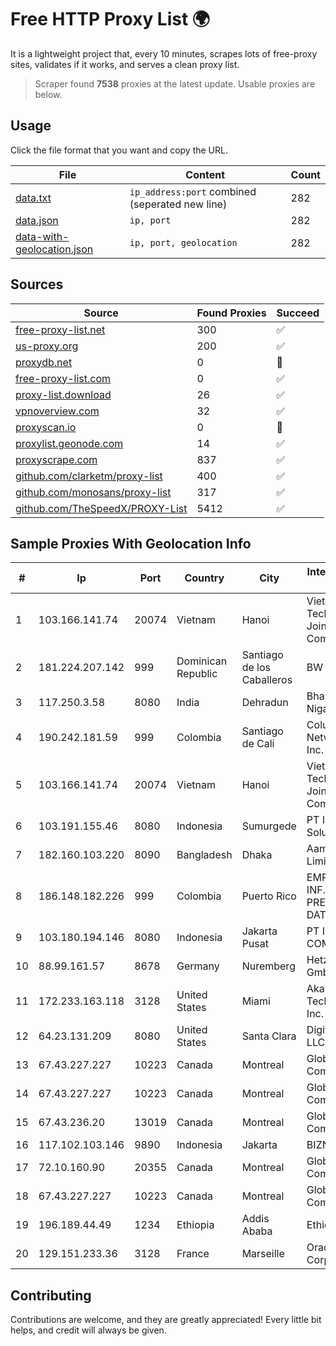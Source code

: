 
# Free HTTP Proxy List 🌍

It is a lightweight project that, every 10 minutes, scrapes lots of free-proxy sites, validates if it works, and serves a clean proxy list.


> Scraper found **7538** proxies at the latest update. Usable proxies are below.

## Usage

Click the file format that you want and copy the URL.


|File|Content|Count|
|----|-------|-----|
|[data.txt](https://raw.githubusercontent.com/themiralay/Proxy-List-World/master/data.txt)|`ip_address:port` combined (seperated new line)|282|
|[data.json](https://raw.githubusercontent.com/themiralay/Proxy-List-World/master/data.json)|`ip, port`|282|
|[data-with-geolocation.json](https://raw.githubusercontent.com/themiralay/Proxy-List-World/master/data-with-geolocation.json)|`ip, port, geolocation`|282|

## Sources

|Source|Found Proxies|Succeed|
|------|-------------|-------|
|[free-proxy-list.net](https://free-proxy-list.net)|300|✅|
|[us-proxy.org](https://www.us-proxy.org)|200|✅|
|[proxydb.net](http://proxydb.net)|0|🚫|
|[free-proxy-list.com](https://free-proxy-list.com/?page=&port=&type%5B%5D=http&type%5B%5D=https&up_time=0&search=Search)|0|✅|
|[proxy-list.download](https://www.proxy-list.download/HTTP)|26|✅|
|[vpnoverview.com](https://vpnoverview.com/privacy/anonymous-browsing/free-proxy-servers)|32|✅|
|[proxyscan.io](https://www.proxyscan.io)|0|🚫|
|[proxylist.geonode.com](https://proxylist.geonode.com/api/proxy-list?limit=300&page=1&sort_by=lastChecked&sort_type=desc&protocols=http,https)|14|✅|
|[proxyscrape.com](https://api.proxyscrape.com/v2/?request=displayproxies&protocol=http&timeout=10000&country=all&ssl=all&anonymity=all)|837|✅|
|[github.com/clarketm/proxy-list](https://raw.githubusercontent.com/clarketm/proxy-list/master/proxy-list-raw.txt)|400|✅|
|[github.com/monosans/proxy-list](https://raw.githubusercontent.com/monosans/proxy-list/main/proxies/http.txt)|317|✅|
|[github.com/TheSpeedX/PROXY-List](https://raw.githubusercontent.com/TheSpeedX/PROXY-List/master/http.txt)|5412|✅|


## Sample Proxies With Geolocation Info

|#|Ip|Port|Country|City|Internet Service Provider|
|-|--|----|-------|----|-------------------------|
|1|103.166.141.74|20074|Vietnam|Hanoi|Viet NAM Cloud Technology Joint Stock Company|
|2|181.224.207.142|999|Dominican Republic|Santiago de los Caballeros|BW TELECOM|
|3|117.250.3.58|8080|India|Dehradun|Bharat Sanchar Nigam Ltd|
|4|190.242.181.59|999|Colombia|Santiago de Cali|Columbus Networks USA, Inc.|
|5|103.166.141.74|20074|Vietnam|Hanoi|Viet NAM Cloud Technology Joint Stock Company|
|6|103.191.155.46|8080|Indonesia|Sumurgede|PT Ilham Wifi Solution|
|7|182.160.103.220|8090|Bangladesh|Dhaka|Aamra Networks Limited|
|8|186.148.182.226|999|Colombia|Puerto Rico|EMP. DE TEC. E INF. DA PREVIDENCIA - DATAPREV|
|9|103.180.194.146|8080|Indonesia|Jakarta Pusat|PT INDONESIA COMNETS PLUS|
|10|88.99.161.57|8678|Germany|Nuremberg|Hetzner Online GmbH|
|11|172.233.163.118|3128|United States|Miami|Akamai Technologies, Inc.|
|12|64.23.131.209|8080|United States|Santa Clara|DigitalOcean, LLC|
|13|67.43.227.227|10223|Canada|Montreal|GloboTech Communications|
|14|67.43.227.227|10223|Canada|Montreal|GloboTech Communications|
|15|67.43.236.20|13019|Canada|Montreal|GloboTech Communications|
|16|117.102.103.146|9890|Indonesia|Jakarta|BIZNET|
|17|72.10.160.90|20355|Canada|Montreal|GloboTech Communications|
|18|67.43.227.227|10223|Canada|Montreal|GloboTech Communications|
|19|196.189.44.49|1234|Ethiopia|Addis Ababa|Ethiotelecom|
|20|129.151.233.36|3128|France|Marseille|Oracle Corporation|



## Contributing

Contributions are welcome, and they are greatly appreciated! Every
little bit helps, and credit will always be given.

